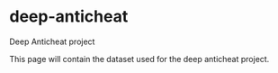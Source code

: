 # deep-anticheat
Deep Anticheat project

This page will contain the dataset used for the deep anticheat project.
